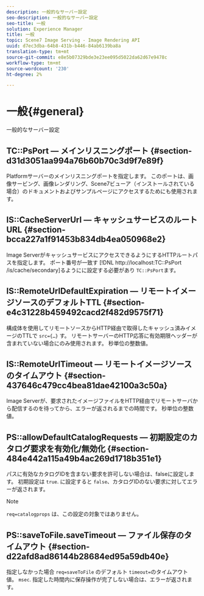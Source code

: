 ```yaml
---
description: 一般的なサーバー設定
seo-description: 一般的なサーバー設定
seo-title: 一般
solution: Experience Manager
title: 一般
topic: Scene7 Image Serving - Image Rendering API
uuid: d7ec3dba-64b8-431b-b446-84ab6139ba8a
translation-type: tm+mt
source-git-commit: e8e5b07329bde3e23ee095d5022da62d67e9478c
workflow-type: tm+mt
source-wordcount: '230'
ht-degree: 2%

---
```



# 一般{#general}

一般的なサーバー設定

## TC::PsPort — メインリスニングポート {#section-d31d3051aa994a76b60b70c3d9f7e89f}

Platformサーバーのメインリスニングポートを指定します。 このポートは、画像サービング、画像レンダリング、Scene7ビューア（インストールされている場合）のドキュメントおよびサンプルページにアクセスするためにも使用されます。

## IS::CacheServerUrl — キャッシュサービスのルートURL {#section-bcca227a1f91453b834db4ea050968e2}

Image ServerがキャッシュサービスにアクセスできるようにするHTTPルートパスを指定します。 ポート番号が一致す [!DNL http://localhost:TC::PsPort /is/cache/secondary]るようにに設定する必要があり `TC::PsPort`ます。

## IS::RemoteUrlDefaultExpiration — リモートイメージソースのデフォルトTTL {#section-e4c31228b459492cacd2f482d9575f71}

構成体を使用してリモートソースからHTTP経由で取得したキャッシュ済みイメージのTTLで `src={…}` す。 リモートサーバーのHTTP応答に有効期限ヘッダーが含まれていない場合にのみ使用されます。 秒単位の整数値。

## IS::RemoteUrlTimeout — リモートイメージソースのタイムアウト {#section-437646c479cc4bea81dae42100a3c50a}

Image Serverが、要求されたイメージファイルをHTTP経由でリモートサーバから配信するのを待ってから、エラーが返されるまでの時間です。 秒単位の整数値。

## PS::allowDefaultCatalogRequests — 初期設定のカタログ要求を有効化/無効化 {#section-484e442a115a49b4ac269d1718b351e1}

パスに有効なカタログIDを含まない要求を許可しない場合は、falseに設定します。 初期設定は `true`. に設定すると `false`、カタログIDのない要求に対してエラーが返されます。

>[!NOTE]
>
>`req=catalogprops` は、この設定の対象ではありません。

## PS::saveToFile.saveTimeout — ファイル保存のタイムアウト {#section-d22afd8ad86144b28684ed95a59db40e}

指定しなかった場合 `req=saveToFile` のデフォルト `timeout=`のタイムアウト値。 `msec`. 指定した時間内に保存操作が完了しない場合は、エラーが返されます。
